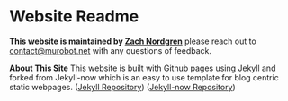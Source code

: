 # Website Readme

**This website is maintained by [Zach Nordgren](https://github.com/znordgren)** please reach out to contact@murobot.net with any questions of feedback.

**About This Site** This website is built with Github pages using Jekyll and forked from Jekyll-now which is an easy to use template for blog centric static webpages. ([Jekyll Repository](https://github.com/jekyll/jekyll)) ([Jekyll-now Repository](https://github.com/barryclark/jekyll-now))

